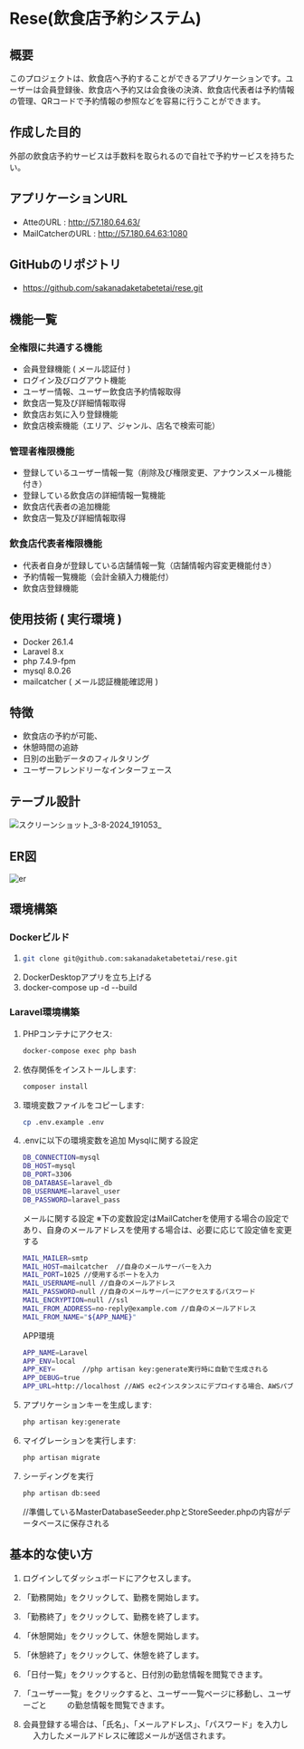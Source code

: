 # Rese(飲食店予約システム)

## 概要

このプロジェクトは、飲食店へ予約することができるアプリケーションです。ユーザーは会員登録後、飲食店へ予約又は会食後の決済、飲食店代表者は予約情報の管理、QRコードで予約情報の参照などを容易に行うことができます。

## 作成した目的
外部の飲食店予約サービスは手数料を取られるので自社で予約サービスを持ちたい。

## アプリケーションURL
- AtteのURL : http://57.180.64.63/
- MailCatcherのURL : http://57.180.64.63:1080

## GitHubのリポジトリ
- https://github.com/sakanadaketabetetai/rese.git
　

## 機能一覧
### 全権限に共通する機能
- 会員登録機能 ( メール認証付 )
- ログイン及びログアウト機能
- ユーザー情報、ユーザー飲食店予約情報取得
- 飲食店一覧及び詳細情報取得
- 飲食店お気に入り登録機能
- 飲食店検索機能（エリア、ジャンル、店名で検索可能）
### 管理者権限機能
- 登録しているユーザー情報一覧（削除及び権限変更、アナウンスメール機能付き）
- 登録している飲食店の詳細情報一覧機能
- 飲食店代表者の追加機能
- 飲食店一覧及び詳細情報取得
### 飲食店代表者権限機能
- 代表者自身が登録している店舗情報一覧（店舗情報内容変更機能付き）
- 予約情報一覧機能（会計金額入力機能付）
- 飲食店登録機能

## 使用技術 ( 実行環境 )
- Docker 26.1.4
- Laravel 8.x
- php 7.4.9-fpm
- mysql 8.0.26
- mailcatcher ( メール認証機能確認用 )

## 特徴
- 飲食店の予約が可能、
- 休憩時間の追跡
- 日別の出勤データのフィルタリング
- ユーザーフレンドリーなインターフェース

## テーブル設計
![スクリーンショット_3-8-2024_191053_](https://github.com/user-attachments/assets/d9e379aa-1519-40ec-9827-9dad83b0172b)

## ER図
![er](https://github.com/user-attachments/assets/69e8d0a2-b269-45a4-93b0-349661ff5e3c)

## 環境構築

### Dockerビルド

1. ```bash 
   git clone git@github.com:sakanadaketabetetai/rese.git
   ```
2. DockerDesktopアプリを立ち上げる
3. docker-compose up -d --build


### Laravel環境構築

1. PHPコンテナにアクセス:
    ```bash
    docker-compose exec php bash
    ```
2. 依存関係をインストールします:
    ```bash
    composer install
    ```
3. 環境変数ファイルをコピーします:
    ```bash
    cp .env.example .env
    ```
4. .envに以下の環境変数を追加
    Mysqlに関する設定
    ```bash
    DB_CONNECTION=mysql
    DB_HOST=mysql
    DB_PORT=3306
    DB_DATABASE=laravel_db
    DB_USERNAME=laravel_user
    DB_PASSWORD=laravel_pass
    ```
    メールに関する設定
    ※下の変数設定はMailCatcherを使用する場合の設定であり、自身のメールアドレスを使用する場合は、必要に応じて設定値を変更する
    ```bash
    MAIL_MAILER=smtp
    MAIL_HOST=mailcatcher  //自身のメールサーバーを入力 
    MAIL_PORT=1025 //使用するポートを入力
    MAIL_USERNAME=null //自身のメールアドレス
    MAIL_PASSWORD=null //自身のメールサーバーにアクセスするパスワード
    MAIL_ENCRYPTION=null //ssl
    MAIL_FROM_ADDRESS=no-reply@example.com //自身のメールアドレス
    MAIL_FROM_NAME="${APP_NAME}"
    ```
    APP環境
    ```bash
    APP_NAME=Laravel
    APP_ENV=local
    APP_KEY=　     //php artisan key:generate実行時に自動で生成される
    APP_DEBUG=true
    APP_URL=http://localhost //AWS ec2インスタンスにデプロイする場合、AWSパブリックIPv4アドレスを入力
    ```
    
5. アプリケーションキーを生成します:
    ```bash
    php artisan key:generate
    ```
6. マイグレーションを実行します:
    ```bash
    php artisan migrate
    ```
7. シーディングを実行
    ```bash
    php artisan db:seed  
    ```
    //準備しているMasterDatabaseSeeder.phpとStoreSeeder.phpの内容がデータベースに保存される


## 基本的な使い方


1. ログインしてダッシュボードにアクセスします。

2. 「勤務開始」をクリックして、勤務を開始します。

3. 「勤務終了」をクリックして、勤務を終了します。

4. 「休憩開始」をクリックして、休憩を開始します。

5. 「休憩終了」をクリックして、休憩を終了します。

6. 「日付一覧」をクリックすると、日付別の勤怠情報を閲覧できます。

7. 「ユーザー一覧」をクリックすると、ユーザー一覧ページに移動し、ユーザーごと
　　 の勤怠情報を閲覧できます。

8.  会員登録する場合は、「氏名」、「メールアドレス」、「パスワード」を入力し
　  入力したメールアドレスに確認メールが送信されます。

